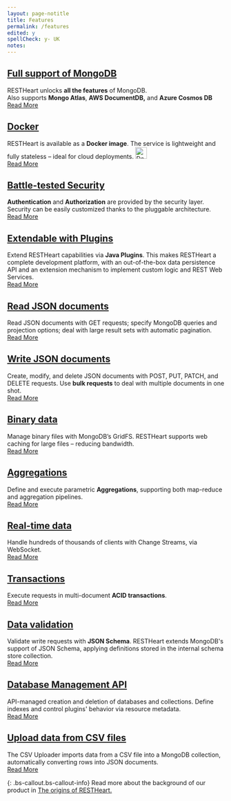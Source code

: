 ```yaml
---
layout: page-notitle
title: Features
permalink: /features
edited: y
spellCheck: y- UK
notes: 
---
```

 
<div class="row mt-4">
    <article class="mt-4 mt-lg-0 col-lg-4 zoom">
        <div class="card newsText text-justified h-100 w-100">
            <div class="card-body">
                <h5 class="card-title">
                    <h2><a href="{{ "/use-cases/rest-api" | prepend: site.baseurl }}">Full support of MongoDB</a></h2>
                </h5>
                <div>RESTHeart unlocks <strong>all the features</strong> of MongoDB. </div>
                <div class="mt-1">
                    Also supports <strong>Mongo Atlas</strong>, <strong>AWS DocumentDB,</strong> and <strong>Azure Cosmos DB</strong>
                </div>
            </div>
            <div class="d-flex w-100 justify-content-end">
                <a class="btn btn-m" href="{{ "/use-cases/rest-api" | prepend: site.baseurl }}">Read More</a>
            </div>
        </div>
    </article>
    <article class="mt-4 mt-lg-0 col-lg-4 zoom">
        <div class="card newsText text-justified h-100 w-100">
            <div class="card-body">
                <h5 class="card-title">
                    <h2><a href="{{ "/docs/setup" | prepend: site.baseurl }}">Docker</a></h2>
                </h5>
                <div>
                    RESTHeart is available as a <strong>Docker image</strong>. The service is lightweight and fully stateless – ideal for cloud deployments.
                    <a class="mt-1" href="https://hub.docker.com/r/softinstigate/restheart">
                        <img height="27" class="align-top rounded sm-2 mt-2 xs-2 img-responsive" alt="Docker Pulls"
                            src="https://img.shields.io/docker/pulls/softinstigate/restheart.svg?style=for-the-badge">
                    </a>
                </div>
            </div>
            <div class="d-flex w-100 justify-content-end">
                <a class="btn btn-m" href="{{ "/docs/setup" | prepend: site.baseurl }}">Read More</a>
            </div>
        </div>
    </article>
    <article class="mt-4 mt-lg-0 col-lg-4 zoom">
        <div class="card newsText text-justified h-100 w-100">
            <div class="card-body">
                <h5 class="card-title">
                    <h2><a href="{{ "/docs/security/overview/#understanding-restheart-security" | prepend: site.baseurl }}">Battle-tested Security</a></h2>
                </h5>
                <div><strong>Authentication</strong> and <strong>Authorization</strong> are provided by the security layer. Security can be easily customized thanks to the pluggable architecture.
                </div>
            </div>
            <div class="d-flex w-100 justify-content-end">
                <a class="btn btn-m" href="{{ "/docs/security/overview/#understanding-restheart-security" | prepend: site.baseurl }}">Read More</a>
            </div>
        </div>
    </article>
</div>

<div class="row mt-4">
    <article class="mt-4 mt-lg-0 col-lg-12 zoom">
        <div class="card newsText text-justified h-100 w-100">
            <div class="card-body">
                <h5 class="card-title">
                    <h2><a href="{{ "/docs/plugins/overview/" | prepend: site.baseurl }}">Extendable with Plugins</a></h2>
                </h5>
                <div>
                    Extend RESTHeart capabilities via <strong>Java Plugins</strong>. This makes RESTHeart a complete development platform, with an out-of-the-box data persistence API and an extension mechanism to implement custom logic and REST Web Services.
                </div>
            </div>
            <div class="d-flex w-100 justify-content-end">
                <a class="btn btn-m" href="{{ "/docs/plugins/overview/" | prepend: site.baseurl }}">Read More</a>
            </div>
        </div>
    </article>
</div>

<div class="row mt-4">
    <article class="mt-4 mt-lg-0 col-lg-4 zoom">
        <div class="card newsText text-justified h-100 w-100">
            <div class="card-body">
                <h5 class="card-title">
                    <h2><a href="{{ "/docs/read-docs" | prepend: site.baseurl }}">Read JSON documents</a></h2>
                </h5>
                <div>
                Read JSON documents with GET requests; specify MongoDB queries and projection options; deal with large result sets with automatic pagination.
                </div>
            </div>
            <div class="d-flex w-100 justify-content-end">
                <a class="btn btn-m" href="{{ "/docs/read-docs" | prepend: site.baseurl }}">Read More</a>
            </div>
        </div>
    </article>
    <article class="mt-4 mt-lg-0 col-lg-4 zoom">
        <div class="card newsText text-justified h-100 w-100">
            <div class="card-body">
                <h5 class="card-title">
                    <h2><a href="{{ "/docs/write-docs" | prepend: site.baseurl }}">Write JSON documents</a></h2>
                </h5>
                <div>
                    Create, modify, and delete JSON documents with POST, PUT, PATCH, and DELETE requests. Use <strong>bulk requests</strong> to deal with multiple documents in one shot.
                </div>
            </div>
            <div class="d-flex w-100 justify-content-end">
                <a class="btn btn-m" href="{{ "/docs/write-docs" | prepend: site.baseurl }}">Read More</a>
            </div>
        </div>
    </article>
    <article class="mt-4 mt-lg-0 col-lg-4 zoom">
        <div class="card newsText text-justified h-100 w-100">
            <div class="card-body">
                <h5 class="card-title">
                    <h2>
                        <a href="{{ "/docs/files" | prepend: site.baseurl }}">Binary data</a>
                    </h2>
                </h5>
                <div>
                Manage binary files with MongoDB’s GridFS. RESTHeart supports </strong>web caching </strong> for large files – reducing bandwidth.
                </div>
            </div>
            <div class="d-flex w-100 justify-content-end">
                <a class="btn btn-m" href="{{ "/docs/files" | prepend: site.baseurl }}">Read More</a>
            </div>
        </div>
    </article>
</div>

<div class="row mt-4">
    <article class="mt-4 mt-lg-0 col-lg-4 zoom">
        <div class="card newsText text-justified h-100 w-100">
            <div class="card-body">
                <h5 class="card-title">
                    <h2><a href="{{ "/docs/aggregations" | prepend: site.baseurl }}">Aggregations</a></h2>
                </h5>
                <div>
                    Define and execute parametric <strong>Aggregations</strong>, supporting both map-reduce and aggregation pipelines.
                </div>
            </div>
            <div class="d-flex w-100 justify-content-end">
                <a class="btn btn-m" href="{{ "/docs/aggregations" | prepend: site.baseurl }}">Read More</a>
            </div>
        </div>
    </article>
    <article class="mt-4 mt-lg-0 col-lg-4 zoom">
        <div class="card newsText text-justified h-100 w-100">
            <div class="card-body">
                <h5 class="card-title">
                    <h2><a href="{{ "/docs/change-streams/" | prepend: site.baseurl }}">Real-time data</a></h2>
                </h5>
                <div>
                    Handle hundreds of thousands of clients with Change Streams, via WebSocket.
                </div>
            </div>
            <div class="d-flex w-100 justify-content-end">
                <a class="btn btn-m" href="{{ "/docs/change-streams/" | prepend: site.baseurl }}">Read More</a>
            </div>
        </div>
    </article>
    <article class="mt-4 mt-lg-0 col-lg-4 zoom">
        <div class="card newsText text-justified h-100 w-100">
            <div class="card-body">
                <h5 class="card-title">
                    <h2>
                        <a href="{{ "/docs/transactions" | prepend: site.baseurl }}">Transactions</a>
                    </h2>
                </h5>
                <div>
                Execute requests in multi-document <strong>ACID transactions</strong>.
                </div>
            </div>
            <div class="d-flex w-100 justify-content-end">
                <a class="btn btn-m" href="{{ "/docs/transactions" | prepend: site.baseurl }}">Read More</a>
            </div>
        </div>
    </article>
</div>

<div class="row my-4">
    <article class="mt-4 mt-lg-0 col-lg-4 zoom">
        <div class="card newsText text-justified h-100 w-100">
            <div class="card-body">
                <h5 class="card-title">
                    <h2><a href="{{ "/docs/json-schema-validation/" | prepend: site.baseurl }}">Data validation</a></h2>
                </h5>
                <div>Validate write requests with <strong>JSON Schema</strong>. RESTHeart extends MongoDB's support of JSON Schema, applying definitions stored in the internal schema store collection.
                </div>
            </div>
            <div class="d-flex w-100 justify-content-end">
                <a class="btn btn-m" href="{{ "/docs/json-schema-validation/" | prepend: site.baseurl }}">Read More</a>
            </div>
        </div>
    </article>
    <article class="mt-4 mt-lg-0 col-lg-4 zoom">
        <div class="card newsText text-justified h-100 w-100">
            <div class="card-body">
                <h5 class="card-title">
                    <h2>
                        <a href="{{ "docs/mgmt/dbs-collections/" | prepend: site.baseurl }}">Database Management API</a>
                    </h2>
                </h5>
                <div>API-managed creation and deletion of databases and collections. Define indexes and control plugins' behavior via resource metadata.</div>
            </div>
            <div class="d-flex w-100 justify-content-end">
                <a class="btn btn-m" href="{{ "docs/mgmt/dbs-collections/" | prepend: site.baseurl }}">Read More</a>
            </div>
        </div>
    </article>
    <article class="mt-4 mt-lg-0 col-lg-4 zoom">
        <div class="card newsText text-justified h-100 w-100">
            <div class="card-body">
                <h5 class="card-title">
                    <h2>
                        <a href="{{ "/docs/csv" | prepend: site.baseurl }}">Upload data from CSV files</a>
                    </h2>
                </h5>
                <div>The CSV Uploader imports data from a CSV file into a MongoDB collection, automatically converting rows into JSON documents.</div>
            </div>
            <div class="d-flex w-100 justify-content-end">
                <a class="btn btn-m" href="{{ "/docs/csv" | prepend: site.baseurl }}">Read More</a>
            </div>
        </div>
    </article>
</div>

{: .bs-callout.bs-callout-info}
Read more about the background of our product in <a href="https://medium.com/softinstigate-team/the-origins-of-our-product-9ed6978c9448">The origins of RESTHeart.</a>